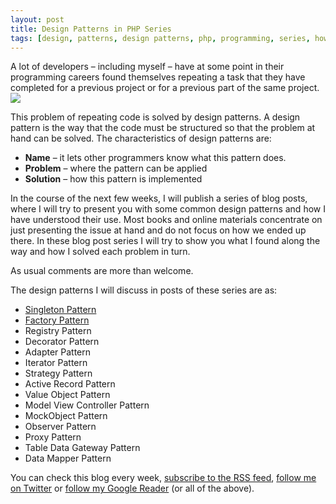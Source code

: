 ```yaml
---
layout: post
title: Design Patterns in PHP Series
tags: [design, patterns, design patterns, php, programming, series, how-to]
---
```


A lot of developers – including myself – have at some point in their programming careers found themselves repeating a task that they have completed for a previous project or for a previous part of the same project.
<img class="post-image" src="{{ site.baseurl }}/files/2010-01-06-design-patterns.png" />

This problem of repeating code is solved by design patterns. A design pattern is the way that the code must be structured so that the problem at hand can be solved. The characteristics of design patterns are:

* **Name** – it lets other programmers know what this pattern does.
* **Problem** – where the pattern can be applied
* **Solution** – how this pattern is implemented

In the course of the next few weeks, I will publish a series of blog posts, where I will try to present you with some common design patterns and how I have understood their use. Most books and online materials concentrate on just presenting the issue at hand and do not focus on how we ended up there. In these blog post series I will try to show you what I found along the way and how I solved each problem in turn.

As usual comments are more than welcome.

The design patterns I will discuss in posts of these series are as:

* <a href="http://www.niden.net/2010/01/design-patterns-singleton-series-how-to/">Singleton Pattern</a>
* <a href="http://www.niden.net/2010/01/design-patterns-factory-series-how-to/">Factory Pattern</a>
* Registry Pattern
* Decorator Pattern
* Adapter Pattern
* Iterator Pattern
* Strategy Pattern
* Active Record Pattern
* Value Object Pattern
* Model View Controller Pattern
* MockObject Pattern
* Observer Pattern
* Proxy Pattern
* Table Data Gateway Pattern
* Data Mapper Pattern

You can check this blog every week, <a href="http://feeds.feedburner.com/nikosdimopoulos">subscribe to the RSS feed</a>, <a href="http://twitter.com/nikosdimopoulos">follow me on Twitter</a> or <a href="https://profiles.google.com/104235485963468152376">follow my Google Reader</a> (or all of the above).
